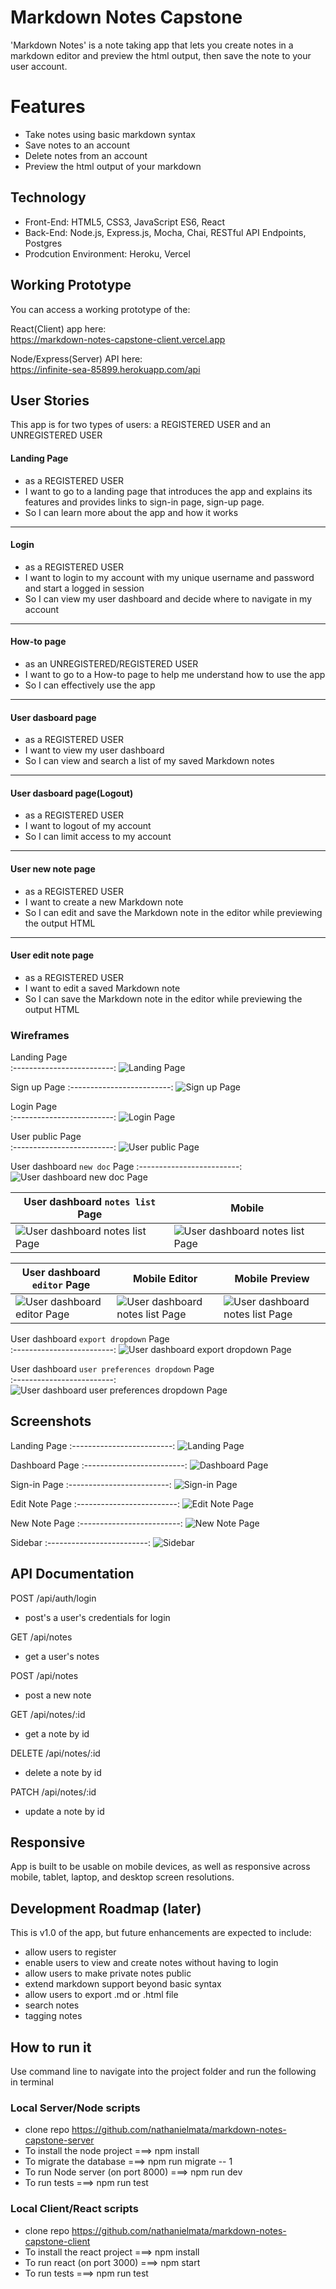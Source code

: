 # Markdown Notes Capstone 

'Markdown Notes' is a note taking app that lets you create notes in a markdown editor and preview the html output, then save the note to your user account.  

# Features  

- Take notes using basic markdown syntax
- Save notes to an account
- Delete notes from an account
- Preview the html output of your markdown

## Technology  

- Front-End: HTML5, CSS3, JavaScript ES6, React
- Back-End: Node.js, Express.js, Mocha, Chai, RESTful API Endpoints, Postgres
- Prodcution Environment: Heroku, Vercel

## Working Prototype  

You can access a working prototype of the:

  React(Client) app here:  
    https://markdown-notes-capstone-client.vercel.app  
    
  Node/Express(Server) API here:  
    https://infinite-sea-85899.herokuapp.com/api  


## User Stories  

This app is for two types of users: a REGISTERED USER and an UNREGISTERED USER  

#### Landing Page  

- as a REGISTERED USER
- I want to go to a landing page that introduces the app and explains its features and provides links to sign-in page, sign-up page.
- So I can learn more about the app and how it works

---

#### Login  

- as a REGISTERED USER
- I want to login to my account with my unique username and password and start a logged in session
- So I can view my user dashboard and decide where to navigate in my account

---

#### How-to page  

- as an UNREGISTERED/REGISTERED USER
- I want to go to a How-to page to help me understand how to use the app
- So I can effectively use the app

---


#### User dasboard page  

- as a REGISTERED USER
- I want to view my user dashboard
- So I can view and search a list of my saved Markdown notes

---

#### User dasboard page(Logout)  

- as a REGISTERED USER
- I want to logout of my account
- So I can limit access to my account

---

#### User new note page  

- as a REGISTERED USER
- I want to create a new Markdown note
- So I can edit and save the Markdown note in the editor while previewing the output HTML

---

#### User edit note page  

- as a REGISTERED USER
- I want to edit a saved Markdown note
- So I can save the Markdown note in the editor while previewing the output HTML


### Wireframes

Landing Page  
:-------------------------:
![Landing Page](./github-images/wireframes/landing-page-wireframe3.png)

Sign up Page
:-------------------------:
![Sign up Page](./github-images/wireframes/signup-page-wireframe.png)

Login Page  
:-------------------------:
![Login Page](./github-images/wireframes/login-page-wireframe.png)

User public Page  
:-------------------------:
![User public Page](./github-images/wireframes/user-public-page-wireframe.png)

User dashboard `new doc` Page
:-------------------------:
![User dashboard `new doc` Page](./github-images/wireframes/dashboard-new-page-wireframe.png)

| User dashboard `notes list` Page                                                                  | Mobile                                                                                                   |
| ------------------------------------------------------------------------------------------------- | -------------------------------------------------------------------------------------------------------- |
| ![User dashboard `notes list` Page](./github-images/wireframes/dashboard-list-page-wireframe.png) | ![User dashboard `notes list` Page](./github-images/wireframes/dashboard-list-page-wireframe_mobile.png) |

| User dashboard `editor` Page                                                               | Mobile Editor                                                                                         | Mobile Preview                                                                                         |
| ------------------------------------------------------------------------------------------ | ----------------------------------------------------------------------------------------------------- | ------------------------------------------------------------------------------------------------------ |
| ![User dashboard `editor` Page](./github-images/wireframes/dashboard-editor-wireframe.png) | ![User dashboard `notes list` Page](./github-images/wireframes/dashboard-editor-wireframe_mobile.png) | ![User dashboard `notes list` Page](./github-images/wireframes/dashboard-preview-wireframe_mobile.png) |

User dashboard `export dropdown` Page  
:-------------------------:
![User dashboard `export dropdown` Page](./github-images/wireframes/dashboard-export-page-wireframe.png)

User dashboard `user preferences dropdown` Page  
:-------------------------:
![User dashboard `user preferences dropdown` Page](./github-images/wireframes/dashboard-profile-logout-page-wireframe.png)

## Screenshots

Landing Page
:-------------------------:
![Landing Page](https://user-images.githubusercontent.com/1923736/100743793-095cf800-339a-11eb-8116-9a063ab55064.jpg)

Dashboard Page
:-------------------------:
![Dashboard Page](https://user-images.githubusercontent.com/1923736/100743716-ed595680-3399-11eb-8d8d-3c75394a97ec.jpg)

Sign-in Page
:-------------------------:
![Sign-in Page](https://user-images.githubusercontent.com/1923736/100743888-2c87a780-339a-11eb-9084-0140ebac920d.jpg)

Edit Note Page
:-------------------------:
![Edit Note Page](https://user-images.githubusercontent.com/1923736/100743757-fd713600-3399-11eb-879a-e36fa7a03684.jpg)

New Note Page
:-------------------------:
![New Note Page](https://user-images.githubusercontent.com/1923736/100743829-17ab1400-339a-11eb-8cbd-c87d678f6ef9.jpg)

Sidebar
:-------------------------:
![Sidebar](https://user-images.githubusercontent.com/1923736/100743856-22fe3f80-339a-11eb-886f-d9d723c80eed.jpg)

## API Documentation 

POST /api/auth/login  
- post's a user's credentials for login

GET /api/notes  
- get a user's notes  

POST /api/notes  
- post a new note

GET /api/notes/:id  
- get a note by id

DELETE /api/notes/:id  
- delete a note by id

PATCH /api/notes/:id  
- update a note by id

## Responsive

App is built to be usable on mobile devices, as well as responsive across mobile, tablet, laptop, and desktop screen resolutions.

## Development Roadmap (later)

This is v1.0 of the app, but future enhancements are expected to include:

- allow users to register
- enable users to view and create notes without having to login
- allow users to make private notes public
- extend markdown support beyond basic syntax 
- allow users to export .md or .html file
- search notes  
- tagging notes 


## How to run it

Use command line to navigate into the project folder and run the following in terminal

### Local Server/Node scripts

- clone repo https://github.com/nathanielmata/markdown-notes-capstone-server
- To install the node project ===> npm install
- To migrate the database ===> npm run migrate -- 1
- To run Node server (on port 8000) ===> npm run dev
- To run tests ===> npm run test

### Local Client/React scripts

- clone repo https://github.com/nathanielmata/markdown-notes-capstone-client
- To install the react project ===> npm install
- To run react (on port 3000) ===> npm start
- To run tests ===> npm run test
